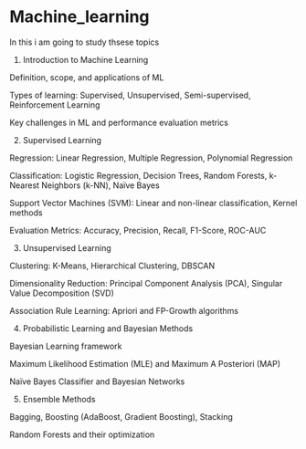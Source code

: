 # Machine_learning
In this i am going to study thsese topics
1. Introduction to Machine Learning

Definition, scope, and applications of ML

Types of learning: Supervised, Unsupervised, Semi-supervised, Reinforcement Learning

Key challenges in ML and performance evaluation metrics

2. Supervised Learning

Regression: Linear Regression, Multiple Regression, Polynomial Regression

Classification: Logistic Regression, Decision Trees, Random Forests, k-Nearest Neighbors (k-NN), Naïve Bayes

Support Vector Machines (SVM): Linear and non-linear classification, Kernel methods

Evaluation Metrics: Accuracy, Precision, Recall, F1-Score, ROC-AUC

3. Unsupervised Learning

Clustering: K-Means, Hierarchical Clustering, DBSCAN

Dimensionality Reduction: Principal Component Analysis (PCA), Singular Value Decomposition (SVD)

Association Rule Learning: Apriori and FP-Growth algorithms

4. Probabilistic Learning and Bayesian Methods

Bayesian Learning framework

Maximum Likelihood Estimation (MLE) and Maximum A Posteriori (MAP)

Naïve Bayes Classifier and Bayesian Networks

5. Ensemble Methods

Bagging, Boosting (AdaBoost, Gradient Boosting), Stacking

Random Forests and their optimization
